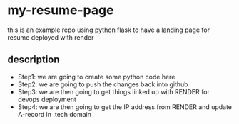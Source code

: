 # my-resume-page
this is an example repo using python flask to have a landing page for resume deployed with render

## description
- Step1: we are going to create some python code here
- Step2: we are going to push the changes back into github
- Step3: we are then going to get things linked up with RENDER for devops deployment 
- Step4: we are then going to get the IP address from RENDER and update A-record in .tech domain

